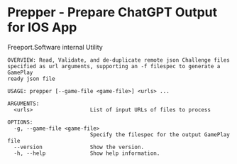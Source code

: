 #  Prepper - Prepare ChatGPT Output for IOS App

Freeport.Software internal Utility
```
OVERVIEW: Read, Validate, and de-duplicate remote json Challenge files 
specified as url arguments, supporting an -f filespec to generate a GamePlay
ready json file

USAGE: prepper [--game-file <game-file>] <urls> ...

ARGUMENTS:
  <urls>                  List of input URLs of files to process

OPTIONS:
  -g, --game-file <game-file>
                          Specify the filespec for the output GamePlay file
  --version               Show the version.
  -h, --help              Show help information.
  ```
